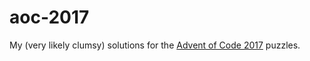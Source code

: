 # aoc-2017
My (very likely clumsy) solutions for the [Advent of Code 2017](http://adventofcode.com/2017) puzzles.
